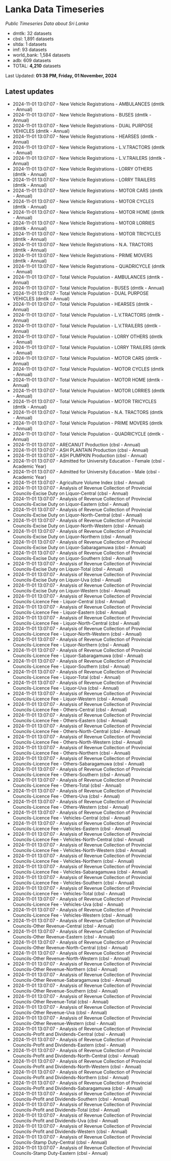 # Lanka Data Timeseries
*Public Timeseries Data about Sri Lanka*

* dmtlk: 32 datasets
* cbsl: 1,891 datasets
* sltda: 1 datasets
* imf: 93 datasets
* world_bank: 1,584 datasets
* adb: 609 datasets
* TOTAL: **4,210** datasets

Last Updated: **01:38 PM, Friday, 01 November, 2024**

## Latest updates

* 2024-11-01 13:07:07 - New Vehicle Registrations - AMBULANCES (dmtlk - Annual)
* 2024-11-01 13:07:07 - New Vehicle Registrations - BUSES (dmtlk - Annual)
* 2024-11-01 13:07:07 - New Vehicle Registrations - DUAL PURPOSE VEHICLES (dmtlk - Annual)
* 2024-11-01 13:07:07 - New Vehicle Registrations - HEARSES (dmtlk - Annual)
* 2024-11-01 13:07:07 - New Vehicle Registrations - L.V.TRACTORS (dmtlk - Annual)
* 2024-11-01 13:07:07 - New Vehicle Registrations - L.V.TRAILERS (dmtlk - Annual)
* 2024-11-01 13:07:07 - New Vehicle Registrations - LORRY OTHERS (dmtlk - Annual)
* 2024-11-01 13:07:07 - New Vehicle Registrations - LORRY TRAILERS (dmtlk - Annual)
* 2024-11-01 13:07:07 - New Vehicle Registrations - MOTOR CARS (dmtlk - Annual)
* 2024-11-01 13:07:07 - New Vehicle Registrations - MOTOR CYCLES (dmtlk - Annual)
* 2024-11-01 13:07:07 - New Vehicle Registrations - MOTOR HOME (dmtlk - Annual)
* 2024-11-01 13:07:07 - New Vehicle Registrations - MOTOR LORRIES (dmtlk - Annual)
* 2024-11-01 13:07:07 - New Vehicle Registrations - MOTOR TRICYCLES (dmtlk - Annual)
* 2024-11-01 13:07:07 - New Vehicle Registrations - N.A. TRACTORS (dmtlk - Annual)
* 2024-11-01 13:07:07 - New Vehicle Registrations - PRIME MOVERS (dmtlk - Annual)
* 2024-11-01 13:07:07 - New Vehicle Registrations - QUADRICYCLE (dmtlk - Annual)
* 2024-11-01 13:07:07 - Total Vehicle Population - AMBULANCES (dmtlk - Annual)
* 2024-11-01 13:07:07 - Total Vehicle Population - BUSES (dmtlk - Annual)
* 2024-11-01 13:07:07 - Total Vehicle Population - DUAL PURPOSE VEHICLES (dmtlk - Annual)
* 2024-11-01 13:07:07 - Total Vehicle Population - HEARSES (dmtlk - Annual)
* 2024-11-01 13:07:07 - Total Vehicle Population - L.V.TRACTORS (dmtlk - Annual)
* 2024-11-01 13:07:07 - Total Vehicle Population - L.V.TRAILERS (dmtlk - Annual)
* 2024-11-01 13:07:07 - Total Vehicle Population - LORRY OTHERS (dmtlk - Annual)
* 2024-11-01 13:07:07 - Total Vehicle Population - LORRY TRAILERS (dmtlk - Annual)
* 2024-11-01 13:07:07 - Total Vehicle Population - MOTOR CARS (dmtlk - Annual)
* 2024-11-01 13:07:07 - Total Vehicle Population - MOTOR CYCLES (dmtlk - Annual)
* 2024-11-01 13:07:07 - Total Vehicle Population - MOTOR HOME (dmtlk - Annual)
* 2024-11-01 13:07:07 - Total Vehicle Population - MOTOR LORRIES (dmtlk - Annual)
* 2024-11-01 13:07:07 - Total Vehicle Population - MOTOR TRICYCLES (dmtlk - Annual)
* 2024-11-01 13:07:07 - Total Vehicle Population - N.A. TRACTORS (dmtlk - Annual)
* 2024-11-01 13:07:07 - Total Vehicle Population - PRIME MOVERS (dmtlk - Annual)
* 2024-11-01 13:07:07 - Total Vehicle Population - QUADRICYCLE (dmtlk - Annual)
* 2024-11-01 13:07:07 - ARECANUT Production (cbsl - Annual)
* 2024-11-01 13:07:07 - ASH PLANTAIN Production (cbsl - Annual)
* 2024-11-01 13:07:07 - ASH PUMPKIN Production (cbsl - Annual)
* 2024-11-01 13:07:07 - Admitted for University Education - Female (cbsl - Academic Year)
* 2024-11-01 13:07:07 - Admitted for University Education - Male (cbsl - Academic Year)
* 2024-11-01 13:07:07 - Agriculture Volume Index (cbsl - Annual)
* 2024-11-01 13:07:07 - Analysis of Revenue Collection of Provincial Councils-Excise Duty on Liquor-Central (cbsl - Annual)
* 2024-11-01 13:07:07 - Analysis of Revenue Collection of Provincial Councils-Excise Duty on Liquor-Eastern (cbsl - Annual)
* 2024-11-01 13:07:07 - Analysis of Revenue Collection of Provincial Councils-Excise Duty on Liquor-North-Central (cbsl - Annual)
* 2024-11-01 13:07:07 - Analysis of Revenue Collection of Provincial Councils-Excise Duty on Liquor-North-Western (cbsl - Annual)
* 2024-11-01 13:07:07 - Analysis of Revenue Collection of Provincial Councils-Excise Duty on Liquor-Northern (cbsl - Annual)
* 2024-11-01 13:07:07 - Analysis of Revenue Collection of Provincial Councils-Excise Duty on Liquor-Sabaragamuwa (cbsl - Annual)
* 2024-11-01 13:07:07 - Analysis of Revenue Collection of Provincial Councils-Excise Duty on Liquor-Southern (cbsl - Annual)
* 2024-11-01 13:07:07 - Analysis of Revenue Collection of Provincial Councils-Excise Duty on Liquor-Total (cbsl - Annual)
* 2024-11-01 13:07:07 - Analysis of Revenue Collection of Provincial Councils-Excise Duty on Liquor-Uva (cbsl - Annual)
* 2024-11-01 13:07:07 - Analysis of Revenue Collection of Provincial Councils-Excise Duty on Liquor-Western (cbsl - Annual)
* 2024-11-01 13:07:07 - Analysis of Revenue Collection of Provincial Councils-Licence Fee - Liquor-Central (cbsl - Annual)
* 2024-11-01 13:07:07 - Analysis of Revenue Collection of Provincial Councils-Licence Fee - Liquor-Eastern (cbsl - Annual)
* 2024-11-01 13:07:07 - Analysis of Revenue Collection of Provincial Councils-Licence Fee - Liquor-North-Central (cbsl - Annual)
* 2024-11-01 13:07:07 - Analysis of Revenue Collection of Provincial Councils-Licence Fee - Liquor-North-Western (cbsl - Annual)
* 2024-11-01 13:07:07 - Analysis of Revenue Collection of Provincial Councils-Licence Fee - Liquor-Northern (cbsl - Annual)
* 2024-11-01 13:07:07 - Analysis of Revenue Collection of Provincial Councils-Licence Fee - Liquor-Sabaragamuwa (cbsl - Annual)
* 2024-11-01 13:07:07 - Analysis of Revenue Collection of Provincial Councils-Licence Fee - Liquor-Southern (cbsl - Annual)
* 2024-11-01 13:07:07 - Analysis of Revenue Collection of Provincial Councils-Licence Fee - Liquor-Total (cbsl - Annual)
* 2024-11-01 13:07:07 - Analysis of Revenue Collection of Provincial Councils-Licence Fee - Liquor-Uva (cbsl - Annual)
* 2024-11-01 13:07:07 - Analysis of Revenue Collection of Provincial Councils-Licence Fee - Liquor-Western (cbsl - Annual)
* 2024-11-01 13:07:07 - Analysis of Revenue Collection of Provincial Councils-Licence Fee - Others-Central (cbsl - Annual)
* 2024-11-01 13:07:07 - Analysis of Revenue Collection of Provincial Councils-Licence Fee - Others-Eastern (cbsl - Annual)
* 2024-11-01 13:07:07 - Analysis of Revenue Collection of Provincial Councils-Licence Fee - Others-North-Central (cbsl - Annual)
* 2024-11-01 13:07:07 - Analysis of Revenue Collection of Provincial Councils-Licence Fee - Others-North-Western (cbsl - Annual)
* 2024-11-01 13:07:07 - Analysis of Revenue Collection of Provincial Councils-Licence Fee - Others-Northern (cbsl - Annual)
* 2024-11-01 13:07:07 - Analysis of Revenue Collection of Provincial Councils-Licence Fee - Others-Sabaragamuwa (cbsl - Annual)
* 2024-11-01 13:07:07 - Analysis of Revenue Collection of Provincial Councils-Licence Fee - Others-Southern (cbsl - Annual)
* 2024-11-01 13:07:07 - Analysis of Revenue Collection of Provincial Councils-Licence Fee - Others-Total (cbsl - Annual)
* 2024-11-01 13:07:07 - Analysis of Revenue Collection of Provincial Councils-Licence Fee - Others-Uva (cbsl - Annual)
* 2024-11-01 13:07:07 - Analysis of Revenue Collection of Provincial Councils-Licence Fee - Others-Western (cbsl - Annual)
* 2024-11-01 13:07:07 - Analysis of Revenue Collection of Provincial Councils-Licence Fee - Vehicles-Central (cbsl - Annual)
* 2024-11-01 13:07:07 - Analysis of Revenue Collection of Provincial Councils-Licence Fee - Vehicles-Eastern (cbsl - Annual)
* 2024-11-01 13:07:07 - Analysis of Revenue Collection of Provincial Councils-Licence Fee - Vehicles-North-Central (cbsl - Annual)
* 2024-11-01 13:07:07 - Analysis of Revenue Collection of Provincial Councils-Licence Fee - Vehicles-North-Western (cbsl - Annual)
* 2024-11-01 13:07:07 - Analysis of Revenue Collection of Provincial Councils-Licence Fee - Vehicles-Northern (cbsl - Annual)
* 2024-11-01 13:07:07 - Analysis of Revenue Collection of Provincial Councils-Licence Fee - Vehicles-Sabaragamuwa (cbsl - Annual)
* 2024-11-01 13:07:07 - Analysis of Revenue Collection of Provincial Councils-Licence Fee - Vehicles-Southern (cbsl - Annual)
* 2024-11-01 13:07:07 - Analysis of Revenue Collection of Provincial Councils-Licence Fee - Vehicles-Total (cbsl - Annual)
* 2024-11-01 13:07:07 - Analysis of Revenue Collection of Provincial Councils-Licence Fee - Vehicles-Uva (cbsl - Annual)
* 2024-11-01 13:07:07 - Analysis of Revenue Collection of Provincial Councils-Licence Fee - Vehicles-Western (cbsl - Annual)
* 2024-11-01 13:07:07 - Analysis of Revenue Collection of Provincial Councils-Other Revenue-Central (cbsl - Annual)
* 2024-11-01 13:07:07 - Analysis of Revenue Collection of Provincial Councils-Other Revenue-Eastern (cbsl - Annual)
* 2024-11-01 13:07:07 - Analysis of Revenue Collection of Provincial Councils-Other Revenue-North-Central (cbsl - Annual)
* 2024-11-01 13:07:07 - Analysis of Revenue Collection of Provincial Councils-Other Revenue-North-Western (cbsl - Annual)
* 2024-11-01 13:07:07 - Analysis of Revenue Collection of Provincial Councils-Other Revenue-Northern (cbsl - Annual)
* 2024-11-01 13:07:07 - Analysis of Revenue Collection of Provincial Councils-Other Revenue-Sabaragamuwa (cbsl - Annual)
* 2024-11-01 13:07:07 - Analysis of Revenue Collection of Provincial Councils-Other Revenue-Southern (cbsl - Annual)
* 2024-11-01 13:07:07 - Analysis of Revenue Collection of Provincial Councils-Other Revenue-Total (cbsl - Annual)
* 2024-11-01 13:07:07 - Analysis of Revenue Collection of Provincial Councils-Other Revenue-Uva (cbsl - Annual)
* 2024-11-01 13:07:07 - Analysis of Revenue Collection of Provincial Councils-Other Revenue-Western (cbsl - Annual)
* 2024-11-01 13:07:07 - Analysis of Revenue Collection of Provincial Councils-Profit and Dividends-Central (cbsl - Annual)
* 2024-11-01 13:07:07 - Analysis of Revenue Collection of Provincial Councils-Profit and Dividends-Eastern (cbsl - Annual)
* 2024-11-01 13:07:07 - Analysis of Revenue Collection of Provincial Councils-Profit and Dividends-North-Central (cbsl - Annual)
* 2024-11-01 13:07:07 - Analysis of Revenue Collection of Provincial Councils-Profit and Dividends-North-Western (cbsl - Annual)
* 2024-11-01 13:07:07 - Analysis of Revenue Collection of Provincial Councils-Profit and Dividends-Northern (cbsl - Annual)
* 2024-11-01 13:07:07 - Analysis of Revenue Collection of Provincial Councils-Profit and Dividends-Sabaragamuwa (cbsl - Annual)
* 2024-11-01 13:07:07 - Analysis of Revenue Collection of Provincial Councils-Profit and Dividends-Southern (cbsl - Annual)
* 2024-11-01 13:07:07 - Analysis of Revenue Collection of Provincial Councils-Profit and Dividends-Total (cbsl - Annual)
* 2024-11-01 13:07:07 - Analysis of Revenue Collection of Provincial Councils-Profit and Dividends-Uva (cbsl - Annual)
* 2024-11-01 13:07:07 - Analysis of Revenue Collection of Provincial Councils-Profit and Dividends-Western (cbsl - Annual)
* 2024-11-01 13:07:07 - Analysis of Revenue Collection of Provincial Councils-Stamp Duty-Central (cbsl - Annual)
* 2024-11-01 13:07:07 - Analysis of Revenue Collection of Provincial Councils-Stamp Duty-Eastern (cbsl - Annual)